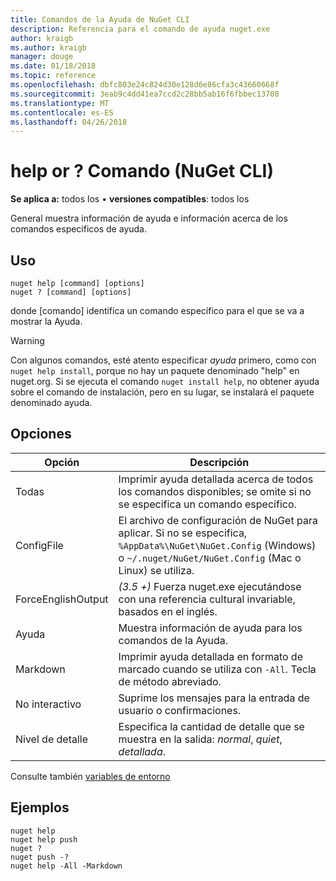 ```yaml
---
title: Comandos de la Ayuda de NuGet CLI
description: Referencia para el comando de ayuda nuget.exe
author: kraigb
ms.author: kraigb
manager: douge
ms.date: 01/18/2018
ms.topic: reference
ms.openlocfilehash: dbfc803e24c824d30e128d6e86cfa3c43660668f
ms.sourcegitcommit: 3eab9c4dd41ea7ccd2c28bb5ab16f6fbbec13708
ms.translationtype: MT
ms.contentlocale: es-ES
ms.lasthandoff: 04/26/2018
---
```

# <a name="help-or--command-nuget-cli"></a>help or ? Comando (NuGet CLI)

**Se aplica a:** todos los &bullet; **versiones compatibles**: todos los

General muestra información de ayuda e información acerca de los comandos específicos de ayuda.

## <a name="usage"></a>Uso

```cli
nuget help [command] [options]
nuget ? [command] [options]
```

donde [comando] identifica un comando específico para el que se va a mostrar la Ayuda.

> [!Warning]
> Con algunos comandos, esté atento especificar *ayuda* primero, como con `nuget help install`, porque no hay un paquete denominado "help" en nuget.org. Si se ejecuta el comando `nuget install help`, no obtener ayuda sobre el comando de instalación, pero en su lugar, se instalará el paquete denominado ayuda.

## <a name="options"></a>Opciones

| Opción | Descripción |
| --- | --- |
| Todas | Imprimir ayuda detallada acerca de todos los comandos disponibles; se omite si no se especifica un comando específico. |
| ConfigFile | El archivo de configuración de NuGet para aplicar. Si no se especifica, `%AppData%\NuGet\NuGet.Config` (Windows) o `~/.nuget/NuGet/NuGet.Config` (Mac o Linux) se utiliza.|
| ForceEnglishOutput | *(3.5 +)*  Fuerza nuget.exe ejecutándose con una referencia cultural invariable, basados en el inglés. |
| Ayuda | Muestra información de ayuda para los comandos de la Ayuda. |
| Markdown | Imprimir ayuda detallada en formato de marcado cuando se utiliza con `-All`. Tecla de método abreviado. |
| No interactivo | Suprime los mensajes para la entrada de usuario o confirmaciones. |
| Nivel de detalle | Especifica la cantidad de detalle que se muestra en la salida: *normal*, *quiet*, *detallada*. |

Consulte también [variables de entorno](cli-ref-environment-variables.md)

## <a name="examples"></a>Ejemplos

```cli
nuget help
nuget help push
nuget ?
nuget push -?
nuget help -All -Markdown
```
